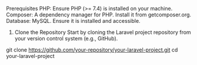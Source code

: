 Prerequisites
PHP: Ensure PHP (>= 7.4) is installed on your machine.
Composer: A dependency manager for PHP. Install it from getcomposer.org.
Database: MySQL. Ensure it is installed and accessible.


1. Clone the Repository
Start by cloning the Laravel project repository from your version control system (e.g., GitHub).

git clone https://github.com/your-repository/your-laravel-project.git
cd your-laravel-project
